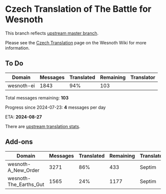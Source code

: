 # Czech Translation of The Battle for Wesnoth

This branch reflects [upstream master branch](https://github.com/wesnoth/wesnoth/tree/master).

Please see the [Czech Translation](https://wiki.wesnoth.org/CzechTranslation) page on the Wesnoth Wiki for more information.

## To Do

Domain | Messages | Translated | Remaining | Translator
------ | -------- | ---------- | --------- | ----------
wesnoth-ei | 1843 | 94% | 103 |

Total messages remaining: **103**

Progress since 2024-07-23: **4** messages per day

ETA: **2024-08-27**

There are [upstream translation stats](https://www.wesnoth.org/gettext/?view=langs&version=master&lang=cs).

## Add-ons
Domain | Messages | Translated | Remaining | Translator
------ | -------- | ---------- | --------- | ----------
wesnoth-A_New_Order | 3271 | 86% | 433 | Septim
wesnoth-The_Earths_Gut | 1565 | 24% | 1177 | Septim
